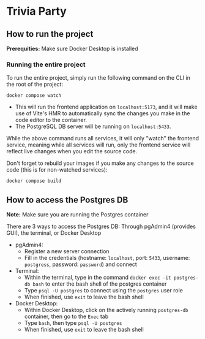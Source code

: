 # Trivia Party

## How to run the project

**Prerequities:**
Make sure Docker Desktop is installed

### Running the entire project
To run the entire project, simply run the following command on the CLI in the root of the project:

```
docker compose watch
```

- This will run the frontend application on `localhost:5173`, and it will make use of Vite's HMR to automatically sync the changes you make in the code editor to the container.
- The PostgreSQL DB server will be running on `localhost:5433`.

While the above command runs all services, it will only "watch" the frontend service, meaning while all services will run, 
only the frontend service will reflect live changes when you edit the source code. 

Don't forget to rebuild your images if you make any changes to the source code (this is for non-watched services):
```
docker compose build
```

## How to access the Postgres DB
**Note:** Make sure you are running the Postgres container

There are 3 ways to access the Postgres DB: Through pgAdmin4 (provides GUI), the terminal, or Docker Desktop
- pgAdmin4:
  - Register a new server connection
  - Fill in the credentials (hostname: `localhost`, port: `5433`, username: `postgress`, password: `password`) and connect
- Terminal:
  - Within the terminal, type in the command `docker exec -it postgres-db bash` to enter the bash shell of the postgres container
  - Type `psql -U postgres` to connect using the `postgres` user role
  - When finished, use `exit` to leave the bash shell
- Docker Desktop:
  - Within Docker Desktop, click on the actively running `postgres-db` container, then go to the `Exec` tab
  - Type `bash`, then type `psql -U postgres`
  - When finished, use `exit` to leave the bash shell
